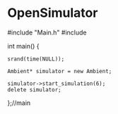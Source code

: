# OpenSimulator

#include "Main.h"
#include <iostream>	
	
int main() {
	
	srand(time(NULL));

	Ambient* simulator = new Ambient;
  
	simulator->start_simulation(6);
	delete simulator;
	

};//main
